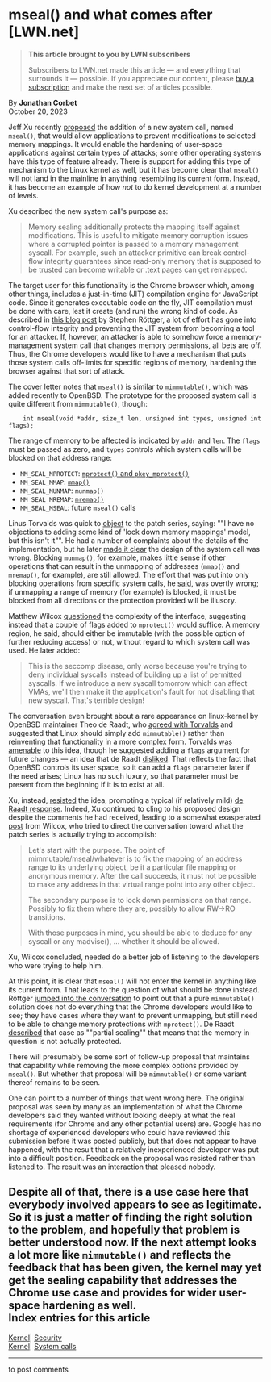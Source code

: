 # mseal() and what comes after [LWN.net]

> **This article brought to you by LWN subscribers**
> 
> Subscribers to LWN.net made this article — and everything that surrounds it — possible. If you appreciate our content, please [buy a subscription](/Promo/nst-nag3/subscribe) and make the next set of articles possible. 

By **Jonathan Corbet**  
October 20, 2023 

Jeff Xu recently [proposed](/ml/linux-kernel/20231016143828.647848-1-jeffxu@chromium.org/) the addition of a new system call, named `mseal()`, that would allow applications to prevent modifications to selected memory mappings. It would enable the hardening of user-space applications against certain types of attacks; some other operating systems have this type of feature already. There is support for adding this type of mechanism to the Linux kernel as well, but it has become clear that `mseal()` will not land in the mainline in anything resembling its current form. Instead, it has become an example of how _not_ to do kernel development at a number of levels. 

Xu described the new system call's purpose as: 

> Memory sealing additionally protects the mapping itself against modifications. This is useful to mitigate memory corruption issues where a corrupted pointer is passed to a memory management syscall. For example, such an attacker primitive can break control-flow integrity guarantees since read-only memory that is supposed to be trusted can become writable or .text pages can get remapped. 

The target user for this functionality is the Chrome browser which, among other things, includes a just-in-time (JIT) compilation engine for JavaScript code. Since it generates executable code on the fly, JIT compilation must be done with care, lest it create (and run) the wrong kind of code. As described in [this blog post](https://v8.dev/blog/control-flow-integrity) by Stephen Röttger, a lot of effort has gone into control-flow integrity and preventing the JIT system from becoming a tool for an attacker. If, however, an attacker is able to somehow force a memory-management system call that changes memory permissions, all bets are off. Thus, the Chrome developers would like to have a mechanism that puts those system calls off-limits for specific regions of memory, hardening the browser against that sort of attack. 

The cover letter notes that `mseal()` is similar to [`mimmutable()`](/Articles/915640/), which was added recently to OpenBSD. The prototype for the proposed system call is quite different from `mimmutable()`, though: 
    
    
        int mseal(void *addr, size_t len, unsigned int types, unsigned int flags);
    

The range of memory to be affected is indicated by `addr` and `len`. The `flags` must be passed as zero, and `types` controls which system calls will be blocked on that address range: 

  * `MM_SEAL_MPROTECT`: [`mprotect()` and `pkey_mprotect()`](https://man7.org/linux/man-pages/man2/mprotect.2.html)
  * `MM_SEAL_MMAP`: [`mmap()`](https://man7.org/linux/man-pages/man2/mmap.2.html)
  * `MM_SEAL_MUNMAP`: `munmap()`
  * `MM_SEAL_MREMAP`: [`mremap()`](https://man7.org/linux/man-pages/man2/mremap.2.html)
  * `MM_SEAL_MSEAL`: future `mseal()` calls 



Linus Torvalds was quick to [object](/ml/linux-kernel/CAHk-=whFZoap+DBTYvJx6ohqPwn11Puzh7q4huFWDX9vBwXHgg@mail.gmail.com/) to the patch series, saying: ""I have no objections to adding some kind of 'lock down memory mappings' model, but this isn't it"". He had a number of complaints about the details of the implementation, but he later [made it clear](/ml/linux-kernel/CAHk-=wj87GMTH=5901ob=SjQqegAm2JYBE7E4J7skJzE64U-wQ@mail.gmail.com/) the design of the system call was wrong. Blocking `munmap()`, for example, makes little sense if other operations that can result in the unmapping of addresses (`mmap()` and `mremap()`, for example), are still allowed. The effort that was put into only blocking operations from specific system calls, he [said](/ml/linux-kernel/CAHk-=wixGw88-OzcFbCLEuAzSe53oUUozdM-E_RJwvejgY6ySA@mail.gmail.com/), was overtly wrong; if unmapping a range of memory (for example) is blocked, it must be blocked from all directions or the protection provided will be illusory. 

Matthew Wilcox [questioned](/ml/linux-kernel/ZS1URCBgwGGj9JtM@casper.infradead.org/) the complexity of the interface, suggesting instead that a couple of flags added to `mprotect()` would suffice. A memory region, he said, should either be immutable (with the possible option of further reducing access) or not, without regard to which system call was used. He later added: 

> This is the seccomp disease, only worse because you're trying to deny individual syscalls instead of building up a list of permitted syscalls. If we introduce a new syscall tomorrow which can affect VMAs, we'll then make it the application's fault for not disabling that new syscall. That's terrible design! 

The conversation even brought about a rare appearance on linux-kernel by OpenBSD maintainer Theo de Raadt, who [agreed with Torvalds](/ml/linux-kernel/55960.1697566804@cvs.openbsd.org/) and suggested that Linux should simply add `mimmutable()` rather than reinventing that functionality in a more complex form. Torvalds [was amenable](/ml/linux-kernel/CAHk-=wjS=xg12RVQdTNxEurjo21eXQBQO0D5My6Aox4LCfsO1A@mail.gmail.com/) to this idea, though he suggested adding a `flags` argument for future changes — an idea that de Raadt [disliked](/ml/linux-kernel/19404.1697568901@cvs.openbsd.org/). That reflects the fact that OpenBSD controls its user space, so it can add a `flags` parameter later if the need arises; Linux has no such luxury, so that parameter must be present from the beginning if it is to exist at all. 

Xu, instead, [resisted](/ml/linux-kernel/CALmYWFs81T=XnT=AXQTo0+9FXo=OBAV_4rrYPSn9-16O-gBTZg@mail.gmail.com/) the idea, prompting a typical (if relatively mild) [de Raadt response](/ml/linux-kernel/95482.1697587015@cvs.openbsd.org/). Indeed, Xu continued to cling to his proposed design despite the comments he had received, leading to a somewhat exasperated [post](/ml/linux-kernel/ZS%2F3GCKvNn5qzhC4@casper.infradead.org/) from Wilcox, who tried to direct the conversation toward what the patch series is actually trying to accomplish: 

> Let's start with the purpose. The point of mimmutable/mseal/whatever is to fix the mapping of an address range to its underlying object, be it a particular file mapping or anonymous memory. After the call succeeds, it must not be possible to make any address in that virtual range point into any other object. 
> 
> The secondary purpose is to lock down permissions on that range. Possibly to fix them where they are, possibly to allow RW->RO transitions. 
> 
> With those purposes in mind, you should be able to deduce for any syscall or any madvise(), ... whether it should be allowed. 

Xu, Wilcox concluded, needed do a better job of listening to the developers who were trying to help him. 

At this point, it is clear that `mseal()` will not enter the kernel in anything like its current form. That leads to the question of what should be done instead. Röttger [jumped into the conversation](/ml/linux-kernel/CAEAAPHYgg49WtpE7Jdq6HDecFp5RHPhdxtPTUaNF12RONu5aDA@mail.gmail.com/) to point out that a pure `mimmutable()` solution does not do everything that the Chrome developers would like to see; they have cases where they want to prevent unmapping, but still need to be able to change memory protections with `mprotect()`. De Raadt [described](/ml/linux-kernel/20251.1697817328@cvs.openbsd.org/) that case as ""partial sealing"" that means that the memory in question is not actually protected. 

There will presumably be some sort of follow-up proposal that maintains that capability while removing the more complex options provided by `mseal()`. But whether that proposal will be `mimmutable()` or some variant thereof remains to be seen. 

One can point to a number of things that went wrong here. The original proposal was seen by many as an implementation of what the Chrome developers said they wanted without looking deeply at what the real requirements (for Chrome and any other potential users) are. Google has no shortage of experienced developers who could have reviewed this submission before it was posted publicly, but that does not appear to have happened, with the result that a relatively inexperienced developer was put into a difficult position. Feedback on the proposal was resisted rather than listened to. The result was an interaction that pleased nobody. 

Despite all of that, there is a use case here that everybody involved appears to see as legitimate. So it is just a matter of finding the right solution to the problem, and hopefully that problem is better understood now. If the next attempt looks a lot more like `mimmutable()` and reflects the feedback that has been given, the kernel may yet get the sealing capability that addresses the Chrome use case and provides for wider user-space hardening as well.  
Index entries for this article  
---  
[Kernel](/Kernel/Index)| [Security](/Kernel/Index#Security)  
[Kernel](/Kernel/Index)| [System calls](/Kernel/Index#System_calls)  
  


* * *

to post comments 
